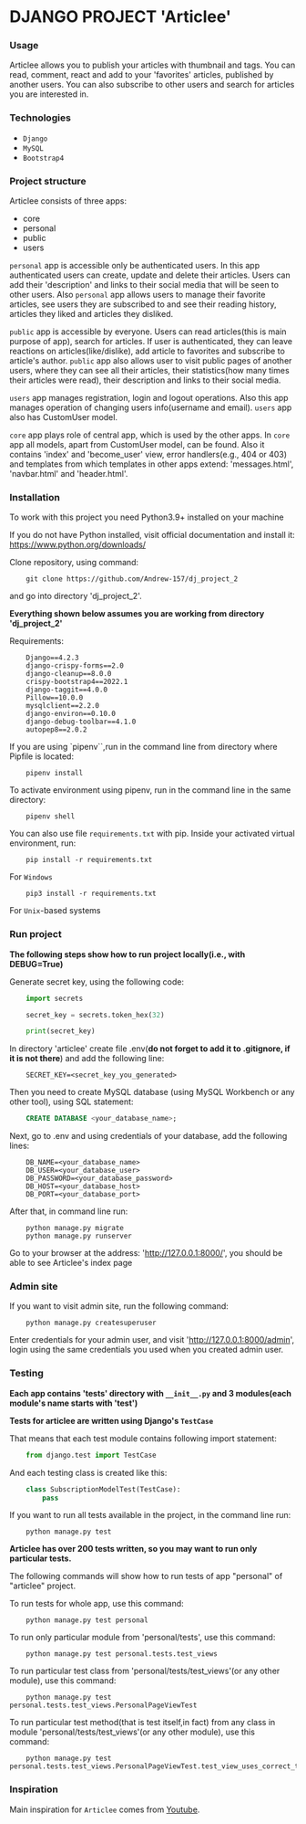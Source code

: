 # DJANGO PROJECT 'Articlee'

### Usage

Articlee allows you to publish your articles with thumbnail and tags. You can read, comment, react and add to your 'favorites' articles, published by another users. You can also subscribe to other users and search for articles you are interested in.

### Technologies
* `Django`
* `MySQL`
* `Bootstrap4`

### Project structure

Articlee consists of three apps: 
- core
- personal
- public
- users

`personal` app is accessible only be authenticated users. In this app authenticated users can create, update and delete their articles. Users can add their 'description' and links to their social media that will be
seen to other users. Also `personal` app allows users to manage their favorite articles, see users they are subscribed to and see their reading history, articles they liked and articles they disliked.

`public` app is accessible by everyone. Users can read articles(this is main purpose of app), search for articles. If user is authenticated, they can leave reactions on articles(like/dislike), add article to favorites
and subscribe to article's author. `public` app also allows user to visit public pages of another users, where they can see all their articles, their statistics(how many times their articles were read), their description and links to their social media.

`users` app manages registration, login and logout operations. Also this app manages operation of changing users info(username and email). `users` app also has CustomUser model.

`core` app plays role of central app, which is used by the other apps. In `core` app all models, apart from CustomUser model, can be found. Also it contains 'index' and 'become_user' view, error handlers(e.g., 404 or 403) and templates from which templates in other apps extend: 'messages.html', 'navbar.html' and 'header.html'.

### Installation

To work with this project you need Python3.9+ installed on your machine

If you do not have Python installed, visit official documentation and install it: https://www.python.org/downloads/

Clone repository, using command:
```
    git clone https://github.com/Andrew-157/dj_project_2
```
and go into directory 'dj_project_2'.

**Everything shown below assumes you are working from directory 'dj_project_2'**

Requirements:
```
    Django==4.2.3
    django-crispy-forms==2.0
    django-cleanup==8.0.0
    crispy-bootstrap4==2022.1
    django-taggit==4.0.0
    Pillow==10.0.0
    mysqlclient==2.2.0
    django-environ==0.10.0
    django-debug-toolbar==4.1.0
    autopep8==2.0.2
```

If you are using `pipenv``,run in the command line from directory where Pipfile is located:
```
    pipenv install
```

To activate environment using pipenv, run in the command line in the same directory:
```
    pipenv shell
```

You can also use file `requirements.txt` with pip.
Inside your activated virtual environment, run:
```
    pip install -r requirements.txt
```
For `Windows`
```
    pip3 install -r requirements.txt
```
For `Unix`-based systems

### Run project

**The following steps show how to run project locally(i.e., with DEBUG=True)**

Generate secret key, using the following code:
```python
    import secrets

    secret_key = secrets.token_hex(32)

    print(secret_key)
```

In directory 'articlee' create file .env(**do not forget to add it to .gitignore, if it is not there**) and add the following line:
```
    SECRET_KEY=<secret_key_you_generated>
```

Then you need to create MySQL database (using MySQL Workbench or any other tool), using SQL statement:
```SQL
    CREATE DATABASE <your_database_name>;
```

Next, go to .env and using credentials of your database, add the following lines:
```
    DB_NAME=<your_database_name>
    DB_USER=<your_database_user>
    DB_PASSWORD=<your_database_password>
    DB_HOST=<your_database_host>
    DB_PORT=<your_database_port>
```

After that, in command line run:
```
    python manage.py migrate
    python manage.py runserver
```

Go to your browser at the address: 'http://127.0.0.1:8000/', you should be able to see Articlee's index page

### Admin site

If you want to visit admin site, run the following command:
```
    python manage.py createsuperuser
```

Enter credentials for your admin user, and visit 'http://127.0.0.1:8000/admin',
login using the same credentials you used when you created admin user.


### Testing

**Each app contains 'tests' directory with `__init__.py` and 3 modules(each module's name starts with 'test')**

**Tests for articlee are written using Django's `TestCase`**

That means that each test module contains following import statement:
```python
    from django.test import TestCase
```
And each testing class is created like this:
```python
    class SubscriptionModelTest(TestCase):
        pass
```

If you want to run all tests available in the project, in the command line run:
```
    python manage.py test
```

**Articlee has over 200 tests written, so you may want to run only particular tests.**

The following commands will show how to run tests of app "personal" of "articlee" project.

To run tests for whole app, use this command:
```
    python manage.py test personal
```

To run only particular module from 'personal/tests', use this command:
```
    python manage.py test personal.tests.test_views
```

To run particular test class from 'personal/tests/test_views'(or any other module), use this command:
```
    python manage.py test personal.tests.test_views.PersonalPageViewTest
```

To run particular test method(that is test itself,in fact) from any class in module 'personal/tests/test_views'(or any other module), use this command:
```
    python manage.py test personal.tests.test_views.PersonalPageViewTest.test_view_uses_correct_template
```

### Inspiration

Main inspiration for `Articlee` comes from [Youtube](https://www.youtube.com/).